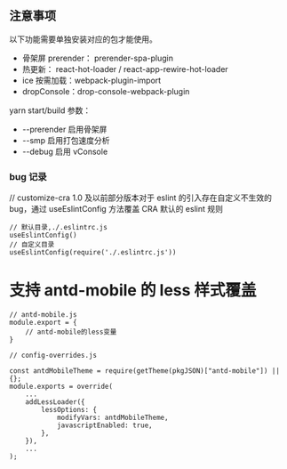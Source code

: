 ## 注意事项

以下功能需要单独安装对应的包才能使用。

- 骨架屏 prerender： prerender-spa-plugin
- 热更新： react-hot-loader / react-app-rewire-hot-loader
- ice 按需加载：webpack-plugin-import
- dropConsole：drop-console-webpack-plugin

yarn start/build 参数：

- --prerender 启用骨架屏
- --smp 启用打包速度分析
- --debug 启用 vConsole

### bug 记录

// customize-cra 1.0 及以前部分版本对于 eslint 的引入存在自定义不生效的 bug，通过 useEslintConfig 方法覆盖 CRA 默认的 eslint 规则

```
// 默认目录,./.eslintrc.js
useEslintConfig()
// 自定义目录
useEslintConfig(require('./.eslintrc.js'))
```

# 支持 antd-mobile 的 less 样式覆盖

```
// antd-mobile.js
module.export = {
    // antd-mobile的less变量
}

```

```
// config-overrides.js

const antdMobileTheme = require(getTheme(pkgJSON)["antd-mobile"]) || {};
module.exports = override(
    ...
    addLessLoader({
        lessOptions: {
            modifyVars: antdMobileTheme,
            javascriptEnabled: true,
        },
    }),
    ...
);
```
